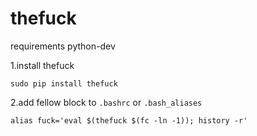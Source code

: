 # thefuck

requirements python-dev

1.install thefuck
```
sudo pip install thefuck
```
2.add fellow block to `.bashrc` or `.bash_aliases`
```
alias fuck='eval $(thefuck $(fc -ln -1)); history -r'
```
